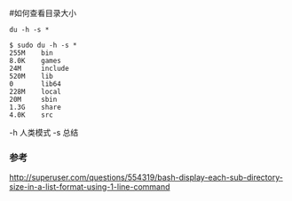 #如何查看目录大小

`du -h -s *`

	$ sudo du -h -s *
	255M    bin
	8.0K    games
	24M     include
	520M    lib
	0       lib64
	228M    local
	20M     sbin
	1.3G    share
	4.0K    src

-h 人类模式
-s 总结

### 参考
<http://superuser.com/questions/554319/bash-display-each-sub-directory-size-in-a-list-format-using-1-line-command>